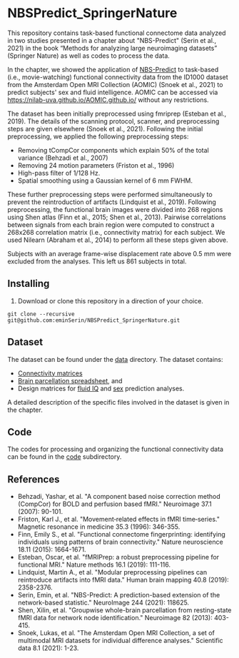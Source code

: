 # NBSPredict_SpringerNature

This repository contains task-based functional connectome data analyzed in two studies presented in a chapter about "NBS-Predict" (Serin et al., 2021) 
in the book “Methods for analyzing large neuroimaging datasets” (Springer Nature) as well as codes to process the data. 

In the chapter, we showed the application of [NBS-Predict](https://github.com/eminSerin/NBS-Predict) to task-based (i.e., movie-watching) functional connectivity data from the ID1000 dataset from the Amsterdam Open MRI Collection (AOMIC) (Snoek et al., 2021) to predict subjects' sex and fluid intelligence. AOMIC can be accessed via https://nilab-uva.github.io/AOMIC.github.io/ without any restrictions. 

The dataset has been initially preprocessed using fmriprep (Esteban et al., 2019). The details of the scanning protocol, scanner, and preprocessing steps are given elsewhere (Snoek et al., 2021). Following the initial preprocessing, we applied the following preprocessing steps:
- Removing tCompCor components which explain 50% of the total variance (Behzadi et al., 2007)
- Removing 24 motion parameters (Friston et al., 1996)
- High-pass filter of 1/128 Hz.
- Spatial smoothing using a Gaussian kernel of 6 mm FWHM.

These further preprocessing steps were performed simultaneously to prevent the reintroduction of artifacts (Lindquist et al., 2019). Following preprocessing, the functional brain images were divided into 268 regions using Shen atlas (Finn et al., 2015; Shen et al., 2013). Pairwise correlations between signals from each brain region were computed to construct a 268x268 correlation matrix (i.e., connectivity matrix) for each subject. We used Nilearn (Abraham et al., 2014) to perform all these steps given above. 

Subjects with an average frame-wise displacement rate above 0.5 mm were excluded from the analyses. This left us 861 subjects in total. 


## Installing

1. Download or clone this repository in a direction of your choice. 

```
git clone --recursive git@github.com:eminSerin/NBSPredict_SpringerNature.git
```

## Dataset

The dataset can be found under the [data](data) directory. The dataset contains: 
- [Connectivity matrices](data/conn_mat)
- [Brain parcellation spreadsheet](data/brain_regions_Shen268.csv), and
- Design matrices for [fluid IQ](data/design_IQ.mat) and [sex](data/design_Sex.mat) prediction analyses.

A detailed description of the specific files involved in the dataset is given in the chapter.
 

## Code

The codes for processing and organizing the functional connectivity data can be found in the [code](code) subdirectory.
 

## References
- Behzadi, Yashar, et al. "A component based noise correction method (CompCor) for BOLD and perfusion based fMRI." Neuroimage 37.1 (2007): 90-101.
- Friston, Karl J., et al. "Movement‐related effects in fMRI time‐series." Magnetic resonance in medicine 35.3 (1996): 346-355.
- Finn, Emily S., et al. "Functional connectome fingerprinting: identifying individuals using patterns of brain connectivity." Nature neuroscience 18.11 (2015): 1664-1671.
- Esteban, Oscar, et al. "fMRIPrep: a robust preprocessing pipeline for functional MRI." Nature methods 16.1 (2019): 111-116.
- Lindquist, Martin A., et al. "Modular preprocessing pipelines can reintroduce artifacts into fMRI data." Human brain mapping 40.8 (2019): 2358-2376.
- Serin, Emin, et al. "NBS-Predict: A prediction-based extension of the network-based statistic." NeuroImage 244 (2021): 118625.
- Shen, Xilin, et al. "Groupwise whole-brain parcellation from resting-state fMRI data for network node identification." Neuroimage 82 (2013): 403-415.
- Snoek, Lukas, et al. "The Amsterdam Open MRI Collection, a set of multimodal MRI datasets for individual difference analyses." Scientific data 8.1 (2021): 1-23.


